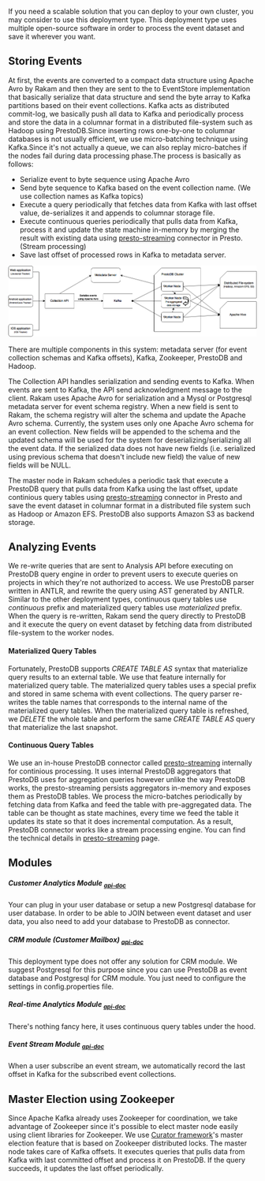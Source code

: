 If you need a scalable solution that you can deploy to your own cluster, you may consider to use this deployment type. This deployment type uses multiple open-source software in order to process the event dataset and save it wherever you want.

## Storing Events
At first, the events are converted to a compact data structure using Apache Avro by Rakam and then they are sent to the to EventStore implementation that basically serialize that data structure and send the byte array to Kafka partitions based on their event collections. Kafka acts as distributed commit-log, we basically push all data to Kafka and periodically process and store the data in a columnar format in a distributed file-system such as Hadoop using PrestoDB.Since inserting rows one-by-one to columnar databases is not usually efficient, we use micro-batching technique using Kafka.Since it's not actually a queue, we can also replay micro-batches if the nodes fail during data processing phase.The process is basically as follows:

- Serialize event to byte sequence using Apache Avro
- Send byte sequence to Kafka based on the event collection name. (We use collection names as Kafka topics)
- Execute a query periodically that fetches data from Kafka with last offset value, de-serializes it and appends to columnar storage file.
- Execute continuous queries periodically that pulls data from Kafka, process it and update the state machine in-memory by merging the result with existing data using [presto-streaming](https://github.com/buremba/presto-streaming) connector in Presto. (Stream processing)
- Save last offset of processed rows in Kafka to metadata server.

![Kafka & PrestoDB & Hadoop Flow](images/kafka-prestodb-hadoop-flow.png)

There are multiple components in this system: metadata server (for event collection schemas and Kafka offsets), Kafka, Zookeeper, PrestoDB and Hadoop.

The Collection API handles serialization and sending events to Kafka. When events are sent to Kafka, the API send acknowledgment message to the client. Rakam uses Apache Avro for serialization and a Mysql or Postgresql metadata server for event schema registry. When a new field is sent to Rakam, the schema registry will alter the schema and update the Apache Avro schema. Currently, the system uses only one Apache Avro schema for an event collection. New fields will be appended to the schema and the updated schema will be used for the system for deserializing/serializing all the event data. If the serialized data does not have new fields (i.e. serialized using previous schema that doesn't include new field) the value of new fields will be NULL.

The master node in Rakam schedules a periodic task that execute a PrestoDB query that pulls data from Kafka using the last offset, update continious query tables using [presto-streaming](https://github.com/buremba/presto-streaming) connector in Presto and save the event dataset in columnar format in a distributed file system such as Hadoop or Amazon EFS. PrestoDB also supports Amazon S3 as backend storage.

## Analyzing Events
We re-write queries that are sent to Analysis API before executing on PrestoDB query engine in order to prevent users to execute queries on projects in which they're not authorized to access. We use PrestoDB parser written in ANTLR, and rewrite the query using AST generated by ANTLR. Similar to the other deployment types, continuous query tables use *continuous* prefix and materialized query tables use *materialized* prefix.
When the query is re-written, Rakam send the query directly to PrestoDB and it execute the query on event dataset by fetching data from distributed file-system to the worker nodes.

#### Materialized Query Tables
Fortunately, PrestoDB supports *CREATE TABLE AS* syntax that materialize query results to an external table. We use that feature internally for materialized query table. The materialized query tables uses a special prefix and stored in same schema with event collections. The query parser re-writes the table names that corresponds to the internal name of the materialized query tables. When the materialized query table is refreshed, we *DELETE* the whole table and perform the same *CREATE TABLE AS* query that materialize the last snapshot.

#### Continuous Query Tables
We use an in-house PrestoDB connector called [presto-streaming](https://github.com/buremba/presto-streaming) internally for continious processing. It uses internal PrestoDB aggregators that PrestoDB uses for aggregation queries however unlike the way PrestoDB works, the presto-streaming persists aggregators in-memory and exposes them as PrestoDB tables. We process the micro-batches periodically by fetching data from Kafka and feed the table with pre-aggregated data. The table can be thought as state machines, every time we feed the table it updates its state so that it does incremental computation. As a result, PrestoDB connector works like a stream processing engine. You can find the technical details in [presto-streaming](https://github.com/buremba/presto-streaming) page.

## Modules

##### Customer Analytics Module <sub>*[api-doc]()*</sub>
Your can plug in your user database or setup a new Postgresql database for user database. In order to be able to JOIN between event dataset and user data, you also need to add your database to PrestoDB as connector.

##### CRM module (Customer Mailbox) <sub>*[api-doc]()*</sub>
This deployment type does not offer any solution for CRM module. We suggest Postgresql for this purpose since you can use PrestoDB as event database and Postgresql for CRM module. You just need to configure the settings in config.properties file.

##### Real-time Analytics Module <sub>*[api-doc]()*</sub>
There's nothing fancy here, it uses continuous query tables under the hood.

##### Event Stream Module <sub>*[api-doc]()*</sub>
When a user subscribe an event stream, we automatically record the last offset in Kafka for the subscribed event collections.


## Master Election using Zookeeper
Since Apache Kafka already uses Zookeeper for coordination, we take advantage of Zookeeper since it's possible to elect master node easily using client libraries for Zookeeper. We use [Curator framework](https://github.com/Netflix/curator/wiki/Framework)'s master election feature that is based on Zookeeper distributed locks.
The master node takes care of Kafka offsets. It executes queries that pulls data from Kafka with last committed offset and process it on PrestoDB. If the query succeeds, it updates the last offset periodically.



